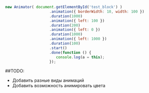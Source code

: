 ```javascript
new Animator( document.getElementById('test_block') )
                    .animation({ borderWidth: 10, width: 100 })
                    .duration(1000)
                    .animation({ left: 100 })
                    .duration(200)
                    .animation({ left: 0 })
                    .duration(1000)
                    .animation({ left: 1000 })
                    .duration(100)
                    .start()
                    .done(function () {
                       console.log(a = this);
                    });
```

##TODO:
- Добавить разные виды анимаций
- Добавить возможность анимировать цвета